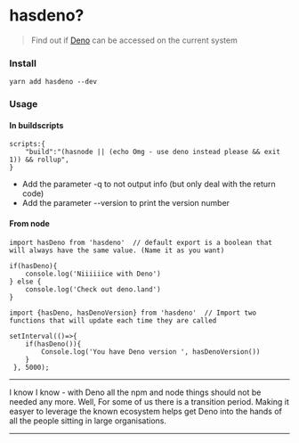 

# hasdeno?

> Find out if [Deno](https://deno.land) can be accessed on the current system




### Install

    yarn add hasdeno --dev


### Usage

#### In buildscripts

```
scripts:{
	"build":"(hasnode || (echo Omg - use deno instead please && exit 1)) && rollup",
}
```

- Add the parameter -q to not output info (but only deal with the return code)
- Add the parameter --version to print the version number



#### From node

```
import hasDeno from 'hasdeno'  // default export is a boolean that will always have the same value. (Name it as you want)

if(hasDeno){
	console.log('Niiiiiice with Deno')
} else {
	console.log('Check out deno.land')
}
```



```
import {hasDeno, hasDenoVersion} from 'hasdeno'  // Import two functions that will update each time they are called

setInterval(()=>{ 
	if(hasDeno()){
		Console.log('You have Deno version ', hasDenoVersion())		
	}
 }, 5000);

```






----

I know I know - with Deno all the npm and node things should not be needed any more. Well, For some of us there is a transition period. Making it easyer to leverage the known ecosystem helps get Deno into the hands of all the people sitting in large organisations.

----